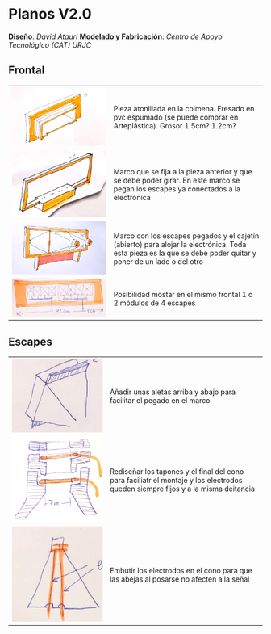 # Planos V2.0

**Diseño**: *David Atauri*
**Modelado y Fabricación**: *Centro de Apoyo Tecnológico (CAT) URJC* 

## Frontal

|||
|-----|-----|
![alt text](image-1.png)|Pieza atonillada en la colmena. Fresado en pvc espumado (se puede comprar en Arteplástica). Grosor 1.5cm? 1.2cm?|
|![alt text](image-2.png)|Marco que se fija a la pieza anterior y que se debe poder girar. En este marco se pegan los escapes ya conectados a la electrónica | 
|![alt text](image-4.png)| Marco con los escapes pegados y el cajetín (abierto) para alojar la electrónica. Toda esta pieza es la que se debe poder quitar y poner de un lado o del otro|
|![alt text](image-5.png)|Posibilidad mostar en el mismo frontal 1 o 2 módulos de 4 escapes|

## Escapes
|||
|-----|-----|
|![alt text](image-6.png)|Añadir unas aletas arriba y abajo para facilitar el pegado en el marco|
|![alt text](image-7.png)| Rediseñar los tapones y el final del cono para faciliatr el montaje y los electrodos queden siempre fijos y a la misma deitancia |
|![alt text](image-8.png)| Embutir los electrodos en el cono para que las abejas al posarse no afecten a la señal|